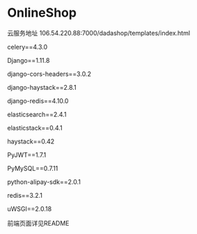 # OnlineShop

云服务地址   106.54.220.88:7000/dadashop/templates/index.html



celery==4.3.0

Django==1.11.8

django-cors-headers==3.0.2

django-haystack==2.8.1

django-redis==4.10.0

elasticsearch==2.4.1

elasticstack==0.4.1

haystack==0.42

PyJWT==1.7.1

PyMySQL==0.7.11

python-alipay-sdk==2.0.1

redis==3.2.1

uWSGI==2.0.18



前端页面详见README